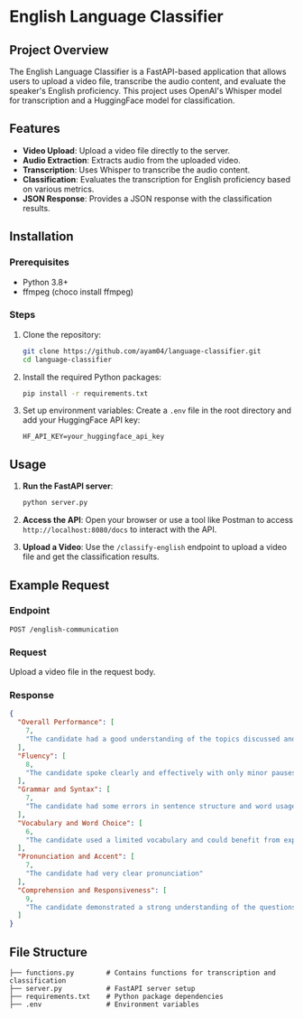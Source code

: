 # English Language Classifier

## Project Overview

The English Language Classifier is a FastAPI-based application that allows users to upload a video file, transcribe the audio content, and evaluate the speaker's English proficiency. This project uses OpenAI's Whisper model for transcription and a HuggingFace model for classification.

## Features

- **Video Upload**: Upload a video file directly to the server.
- **Audio Extraction**: Extracts audio from the uploaded video.
- **Transcription**: Uses Whisper to transcribe the audio content.
- **Classification**: Evaluates the transcription for English proficiency based on various metrics.
- **JSON Response**: Provides a JSON response with the classification results.

## Installation

### Prerequisites

- Python 3.8+
- ffmpeg (choco install ffmpeg)

### Steps

1. Clone the repository:
    ```bash
    git clone https://github.com/ayam04/language-classifier.git
    cd language-classifier
    ```

2. Install the required Python packages:
    ```bash
    pip install -r requirements.txt
    ```

3. Set up environment variables:
    Create a `.env` file in the root directory and add your HuggingFace API key:
    ```
    HF_API_KEY=your_huggingface_api_key
    ```

## Usage

1. **Run the FastAPI server**:
    ```bash
    python server.py
    ```

2. **Access the API**:
    Open your browser or use a tool like Postman to access `http://localhost:8080/docs` to interact with the API.

3. **Upload a Video**:
    Use the `/classify-english` endpoint to upload a video file and get the classification results.

## Example Request

### Endpoint

`POST /english-communication`

### Request

Upload a video file in the request body.

### Response

```json
{
  "Overall Performance": [
    7,
    "The candidate had a good understanding of the topics discussed and communicated effectively."
  ],
  "Fluency": [
    8,
    "The candidate spoke clearly and effectively with only minor pauses and hesitations."
  ],
  "Grammar and Syntax": [
    7,
    "The candidate had some errors in sentence structure and word usage."
  ],
  "Vocabulary and Word Choice": [
    6,
    "The candidate used a limited vocabulary and could benefit from expanding their word choice."
  ],
  "Pronunciation and Accent": [
    7,
    "The candidate had very clear pronunciation"
  ],
  "Comprehension and Responsiveness": [
    9,
    "The candidate demonstrated a strong understanding of the questions and provided detailed and accurate responses."
  ]
}
```

## File Structure

```
├── functions.py        # Contains functions for transcription and classification
├── server.py           # FastAPI server setup
├── requirements.txt    # Python package dependencies
├── .env                # Environment variables
```
